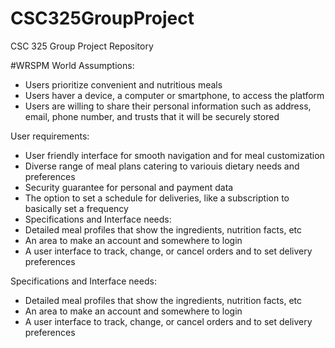 # CSC325GroupProject
CSC 325 Group Project Repository

#WRSPM 
World Assumptions:
- Users prioritize convenient and nutritious meals
- Users haver a device, a computer or smartphone, to access the platform
- Users are willing to share their personal information such as address, email, phone number, and trusts that it will be securely stored

User requirements:
- User friendly interface for smooth navigation and for meal customization
- Diverse range of meal plans catering to variouis dietary needs and preferences
- Security guarantee for personal and payment data
- The option to set a schedule for deliveries, like a subscription to basically set a frequency
- Specifications and Interface needs: 
- Detailed meal profiles that show the ingredients, nutrition facts, etc
- An area to make an account and somewhere to login
- A user interface to track, change, or cancel orders and to set delivery preferences

Specifications and Interface needs: 
- Detailed meal profiles that show the ingredients, nutrition facts, etc
- An area to make an account and somewhere to login
- A user interface to track, change, or cancel orders and to set delivery preferences
